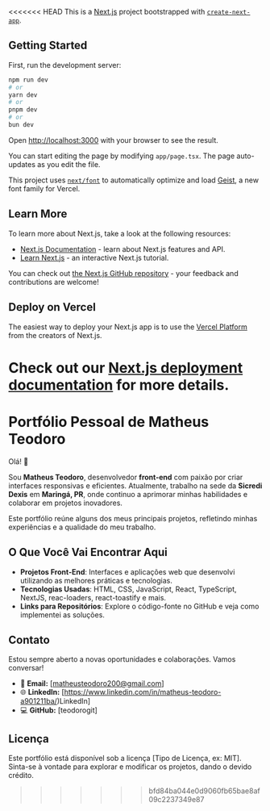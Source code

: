 <<<<<<< HEAD
This is a [Next.js](https://nextjs.org) project bootstrapped with [`create-next-app`](https://nextjs.org/docs/app/api-reference/cli/create-next-app).

## Getting Started

First, run the development server:

```bash
npm run dev
# or
yarn dev
# or
pnpm dev
# or
bun dev
```

Open [http://localhost:3000](http://localhost:3000) with your browser to see the result.

You can start editing the page by modifying `app/page.tsx`. The page auto-updates as you edit the file.

This project uses [`next/font`](https://nextjs.org/docs/app/building-your-application/optimizing/fonts) to automatically optimize and load [Geist](https://vercel.com/font), a new font family for Vercel.

## Learn More

To learn more about Next.js, take a look at the following resources:

- [Next.js Documentation](https://nextjs.org/docs) - learn about Next.js features and API.
- [Learn Next.js](https://nextjs.org/learn) - an interactive Next.js tutorial.

You can check out [the Next.js GitHub repository](https://github.com/vercel/next.js) - your feedback and contributions are welcome!

## Deploy on Vercel

The easiest way to deploy your Next.js app is to use the [Vercel Platform](https://vercel.com/new?utm_medium=default-template&filter=next.js&utm_source=create-next-app&utm_campaign=create-next-app-readme) from the creators of Next.js.

Check out our [Next.js deployment documentation](https://nextjs.org/docs/app/building-your-application/deploying) for more details.
=======
# Portfólio Pessoal de Matheus Teodoro

Olá! 👋

Sou **Matheus Teodoro**, desenvolvedor **front-end** com paixão por criar interfaces responsivas e eficientes. Atualmente, trabalho na sede da **Sicredi Dexis** em **Maringá, PR**, onde continuo a aprimorar minhas habilidades e colaborar em projetos inovadores.

Este portfólio reúne alguns dos meus principais projetos, refletindo minhas experiências e a qualidade do meu trabalho.

## O Que Você Vai Encontrar Aqui

- **Projetos Front-End**: Interfaces e aplicações web que desenvolvi utilizando as melhores práticas e tecnologias.
- **Tecnologias Usadas**: HTML, CSS, JavaScript, React, TypeScript, NextJS, reac-loaders, react-toastify e mais.
- **Links para Repositórios**: Explore o código-fonte no GitHub e veja como implementei as soluções.

## Contato

Estou sempre aberto a novas oportunidades e colaborações. Vamos conversar!

- 📧 **Email:** [matheusteodoro200@gmail.com]
- 🌐 **LinkedIn:** [https://www.linkedin.com/in/matheus-teodoro-a901211ba/)LinkedIn]
- 💻 **GitHub:** [teodorogit]

## Licença

Este portfólio está disponível sob a licença [Tipo de Licença, ex: MIT]. Sinta-se à vontade para explorar e modificar os projetos, dando o devido crédito.

>>>>>>> bfd84ba044e0d9060fb65bae8af09c2237349e87
